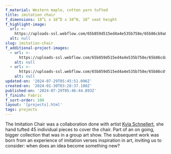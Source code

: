 ```yaml
---
f_material: Western maple, cotton yarn tufted
title: imitation chair
f_dimensions: 18”L x 16”D x 34”H, 18” seat height
f_highlight-image:
  url: >-
    https://uploads-ssl.webflow.com/65b859d515ed4a4e535b758e/65b86cb9a88067f9065fe447_0AA67FBF-EFCA-40AE-A3C5-8BD3B714F2B8%20Large.jpeg
  alt: null
slug: imitation-chair
f_additional-project-images:
  - url: >-
      https://uploads-ssl.webflow.com/65b859d515ed4a4e535b758e/65b86cda5c8c0856136cf774_IMG_9940%20Large.jpeg
    alt: null
  - url: >-
      https://uploads-ssl.webflow.com/65b859d515ed4a4e535b758e/65b86cdf1b01369ce04607d9_IMG_9943%20Large.jpeg
    alt: null
updated-on: '2024-07-29T05:45:51.096Z'
created-on: '2024-01-30T03:28:37.100Z'
published-on: '2024-07-29T05:46:44.893Z'
f_finish: Fabric
f_sort-order: 100
layout: '[projects].html'
tags: projects
---
```


The Imitation Chair was a collaboration done with artist [Kyla Schnellert](https://www.kylaschnellert.com/), she hand tufted 45 individual pieces to cover the chair. Part of an on going, bigger collection that was in a group art show. The subsequent work was born from an experience of imitation verses inspiration in art, inviting us to consider: when does an idea become something new?
